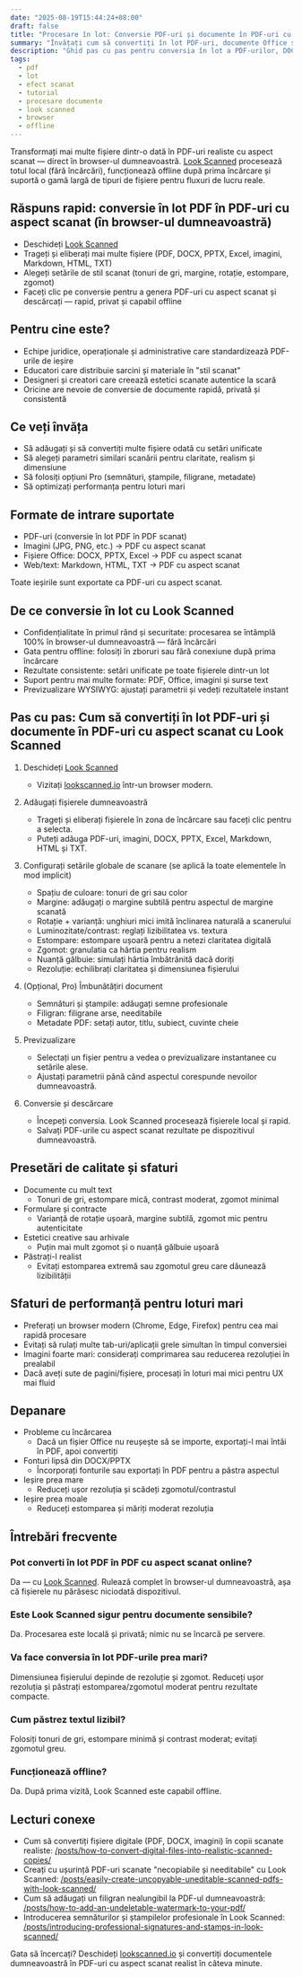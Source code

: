 ```yaml
---
date: "2025-08-19T15:44:24+08:00"
draft: false
title: "Procesare în lot: Conversie PDF-uri și documente în PDF-uri cu aspect scanat (Look Scanned)"
summary: "Învățați cum să convertiți în lot PDF-uri, documente Office și imagini în PDF-uri cu aspect scanat realist folosind Look Scanned — totul în browser-ul dumneavoastră cu confidențialitate completă."
description: "Ghid pas cu pas pentru conversia în lot a PDF-urilor, DOCX, PPTX, Excel, imagini și altele în PDF-uri cu aspect scanat folosind Look Scanned. Local, rapid și cu confidențialitatea pe primul loc."
tags:
  - pdf
  - lot
  - efect scanat
  - tutorial
  - procesare documente
  - look scanned
  - browser
  - offline
---
```


Transformați mai multe fișiere dintr-o dată în PDF-uri realiste cu aspect scanat — direct în browser-ul dumneavoastră. [Look Scanned](https://lookscanned.io) procesează totul local (fără încărcări), funcționează offline după prima încărcare și suportă o gamă largă de tipuri de fișiere pentru fluxuri de lucru reale.

## Răspuns rapid: conversie în lot PDF în PDF-uri cu aspect scanat (în browser-ul dumneavoastră)

- Deschideți [Look Scanned](https://lookscanned.io)
- Trageți și eliberați mai multe fișiere (PDF, DOCX, PPTX, Excel, imagini, Markdown, HTML, TXT)
- Alegeți setările de stil scanat (tonuri de gri, margine, rotație, estompare, zgomot)
- Faceți clic pe conversie pentru a genera PDF-uri cu aspect scanat și descărcați — rapid, privat și capabil offline

## Pentru cine este?

- Echipe juridice, operaționale și administrative care standardizează PDF-urile de ieșire
- Educatori care distribuie sarcini și materiale în "stil scanat"
- Designeri și creatori care creează estetici scanate autentice la scară
- Oricine are nevoie de conversie de documente rapidă, privată și consistentă

## Ce veți învăța

- Să adăugați și să convertiți multe fișiere odată cu setări unificate
- Să alegeți parametri similari scanării pentru claritate, realism și dimensiune
- Să folosiți opțiuni Pro (semnături, ștampile, filigrane, metadate)
- Să optimizați performanța pentru loturi mari

## Formate de intrare suportate

- PDF-uri (conversie în lot PDF în PDF scanat)
- Imagini (JPG, PNG, etc.) → PDF cu aspect scanat
- Fișiere Office: DOCX, PPTX, Excel → PDF cu aspect scanat
- Web/text: Markdown, HTML, TXT → PDF cu aspect scanat

Toate ieșirile sunt exportate ca PDF-uri cu aspect scanat.

## De ce conversie în lot cu Look Scanned

- Confidențialitate în primul rând și securitate: procesarea se întâmplă 100% în browser-ul dumneavoastră — fără încărcări
- Gata pentru offline: folosiți în zboruri sau fără conexiune după prima încărcare
- Rezultate consistente: setări unificate pe toate fișierele dintr-un lot
- Suport pentru mai multe formate: PDF, Office, imagini și surse text
- Previzualizare WYSIWYG: ajustați parametrii și vedeți rezultatele instant

## Pas cu pas: Cum să convertiți în lot PDF-uri și documente în PDF-uri cu aspect scanat cu Look Scanned

1. Deschideți [Look Scanned](https://lookscanned.io)
   - Vizitați [lookscanned.io](https://lookscanned.io) într-un browser modern.

2. Adăugați fișierele dumneavoastră
   - Trageți și eliberați fișierele în zona de încărcare sau faceți clic pentru a selecta.
   - Puteți adăuga PDF-uri, imagini, DOCX, PPTX, Excel, Markdown, HTML și TXT.

3. Configurați setările globale de scanare (se aplică la toate elementele în mod implicit)
   - Spațiu de culoare: tonuri de gri sau color
   - Margine: adăugați o margine subtilă pentru aspectul de margine scanată
   - Rotație + varianță: unghiuri mici imită înclinarea naturală a scanerului
   - Luminozitate/contrast: reglați lizibilitatea vs. textura
   - Estompare: estompare ușoară pentru a netezi claritatea digitală
   - Zgomot: granulatia ca hârtia pentru realism
   - Nuanță gălbuie: simulați hârtia îmbătrânită dacă doriți
   - Rezoluție: echilibrați claritatea și dimensiunea fișierului

4. (Opțional, Pro) Îmbunătățiri document
   - Semnături și ștampile: adăugați semne profesionale
   - Filigran: filigrane arse, needitabile
   - Metadate PDF: setați autor, titlu, subiect, cuvinte cheie

5. Previzualizare
   - Selectați un fișier pentru a vedea o previzualizare instantanee cu setările alese.
   - Ajustați parametrii până când aspectul corespunde nevoilor dumneavoastră.

6. Conversie și descărcare
   - Începeți conversia. Look Scanned procesează fișierele local și rapid.
   - Salvați PDF-urile cu aspect scanat rezultate pe dispozitivul dumneavoastră.

## Presetări de calitate și sfaturi

- Documente cu mult text
  - Tonuri de gri, estompare mică, contrast moderat, zgomot minimal
- Formulare și contracte
  - Varianță de rotație ușoară, margine subtilă, zgomot mic pentru autenticitate
- Estetici creative sau arhivale
  - Puțin mai mult zgomot și o nuanță gălbuie ușoară
- Păstrați-l realist
  - Evitați estomparea extremă sau zgomotul greu care dăunează lizibilității

## Sfaturi de performanță pentru loturi mari

- Preferați un browser modern (Chrome, Edge, Firefox) pentru cea mai rapidă procesare
- Evitați să rulați multe tab-uri/aplicații grele simultan în timpul conversiei
- Imagini foarte mari: considerați comprimarea sau reducerea rezoluției în prealabil
- Dacă aveți sute de pagini/fișiere, procesați în loturi mai mici pentru UX mai fluid

## Depanare

- Probleme cu încărcarea
  - Dacă un fișier Office nu reușește să se importe, exportați-l mai întâi în PDF, apoi convertiți
- Fonturi lipsă din DOCX/PPTX
  - Încorporați fonturile sau exportați în PDF pentru a păstra aspectul
- Ieșire prea mare
  - Reduceți ușor rezoluția și scădeți zgomotul/contrastul
- Ieșire prea moale
  - Reduceți estomparea și măriți moderat rezoluția

## Întrebări frecvente

### Pot converti în lot PDF în PDF cu aspect scanat online?
Da — cu [Look Scanned](https://lookscanned.io). Rulează complet în browser-ul dumneavoastră, așa că fișierele nu părăsesc niciodată dispozitivul.

### Este Look Scanned sigur pentru documente sensibile?
Da. Procesarea este locală și privată; nimic nu se încarcă pe servere.

### Va face conversia în lot PDF-urile prea mari?
Dimensiunea fișierului depinde de rezoluție și zgomot. Reduceți ușor rezoluția și păstrați estomparea/zgomotul moderat pentru rezultate compacte.

### Cum păstrez textul lizibil?
Folosiți tonuri de gri, estompare minimă și contrast moderat; evitați zgomotul greu.

### Funcționează offline?
Da. După prima vizită, Look Scanned este capabil offline.

## Lecturi conexe

- Cum să convertiți fișiere digitale (PDF, DOCX, imagini) în copii scanate realiste: [/posts/how-to-convert-digital-files-into-realistic-scanned-copies/](../how-to-convert-digital-files-into-realistic-scanned-copies/)
- Creați cu ușurință PDF-uri scanate "necopiabile și needitabile" cu Look Scanned: [/posts/easily-create-uncopyable-uneditable-scanned-pdfs-with-look-scanned/](../easily-create-uncopyable-uneditable-scanned-pdfs-with-look-scanned/)
- Cum să adăugați un filigran nealungibil la PDF-ul dumneavoastră: [/posts/how-to-add-an-undeletable-watermark-to-your-pdf/](../how-to-add-an-undeletable-watermark-to-your-pdf/)
- Introducerea semnăturilor și ștampilelor profesionale în Look Scanned: [/posts/introducing-professional-signatures-and-stamps-in-look-scanned/](../introducing-professional-signatures-and-stamps-in-look-scanned/)

Gata să încercați? Deschideți [lookscanned.io](https://lookscanned.io) și convertiți documentele dumneavoastră în PDF-uri cu aspect scanat realist în câteva minute.